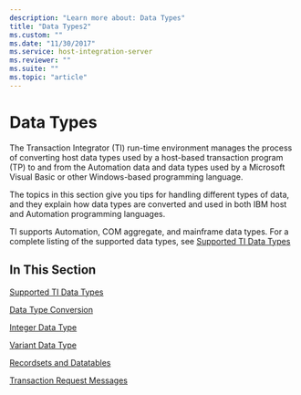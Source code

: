 ```yaml
---
description: "Learn more about: Data Types"
title: "Data Types2"
ms.custom: ""
ms.date: "11/30/2017"
ms.service: host-integration-server
ms.reviewer: ""
ms.suite: ""
ms.topic: "article"
---
```

# Data Types
The Transaction Integrator (TI) run-time environment manages the process of converting host data types used by a host-based transaction program (TP) to and from the Automation data and data types used by a Microsoft Visual Basic or other Windows-based programming language.  
  
 The topics in this section give you tips for handling different types of data, and they explain how data types are converted and used in both IBM host and Automation programming languages.  
  
 TI supports Automation, COM aggregate, and mainframe data types. For a complete listing of the supported data types, see [Supported TI Data Types](../core/supported-ti-data-types2.md)  
  
## In This Section  
 [Supported TI Data Types](../core/supported-ti-data-types2.md)  
  
 [Data Type Conversion](../core/data-type-conversion1.md)  
  
 [Integer Data Type](../core/integer-data-type1.md)  
  
 [Variant Data Type](../core/variant-data-type1.md)  
  
 [Recordsets and Datatables](../core/recordsets-and-datatables1.md)  
  
 [Transaction Request Messages](../core/transaction-request-messages2.md)
